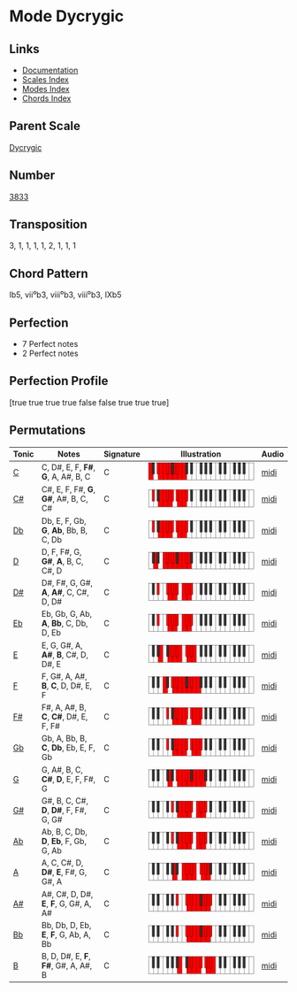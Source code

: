# Mode Dycrygic

## Links

- [Documentation](README.md)
- [Scales Index](Scales.md)
- [Modes Index](Modes.md)
- [Chords Index](Chords.md)

## Parent Scale

[Dycrygic](ScaleDycrygic.md)

## Number

[3833](https://ianring.com/musictheory/scales/3833)

## Transposition

3, 1, 1, 1, 1, 2, 1, 1, 1

## Chord Pattern

Ib5, vii⁰b3, viii⁰b3, viii⁰b3, IXb5

## Perfection

- 7 Perfect notes
- 2 Perfect notes

## Perfection Profile

[true true true true false false true true true]

## Permutations

| Tonic | Notes | Signature | Illustration | Audio |
|-------|-------|-----------|--------------|-------|
| [C](ModeCNaturalDycrygic.md) | C, D#, E, F, **F#**, **G**, A, A#, B, C | C | ![CNaturalDycrygic](ModeCNaturalDycrygic.png) | [midi](https://github.com/edipermadi/music/blob/main/docs/ModeCNaturalDycrygic.mid?raw=true) |
| [C#](ModeCSharpDycrygic.md) | C#, E, F, F#, **G**, **G#**, A#, B, C, C# | C | ![CSharpDycrygic](ModeCSharpDycrygic.png) | [midi](https://github.com/edipermadi/music/blob/main/docs/ModeCSharpDycrygic.mid?raw=true) |
| [Db](ModeDFlatDycrygic.md) | Db, E, F, Gb, **G**, **Ab**, Bb, B, C, Db | C | ![DFlatDycrygic](ModeDFlatDycrygic.png) | [midi](https://github.com/edipermadi/music/blob/main/docs/ModeDFlatDycrygic.mid?raw=true) |
| [D](ModeDNaturalDycrygic.md) | D, F, F#, G, **G#**, **A**, B, C, C#, D | C | ![DNaturalDycrygic](ModeDNaturalDycrygic.png) | [midi](https://github.com/edipermadi/music/blob/main/docs/ModeDNaturalDycrygic.mid?raw=true) |
| [D#](ModeDSharpDycrygic.md) | D#, F#, G, G#, **A**, **A#**, C, C#, D, D# | C | ![DSharpDycrygic](ModeDSharpDycrygic.png) | [midi](https://github.com/edipermadi/music/blob/main/docs/ModeDSharpDycrygic.mid?raw=true) |
| [Eb](ModeEFlatDycrygic.md) | Eb, Gb, G, Ab, **A**, **Bb**, C, Db, D, Eb | C | ![EFlatDycrygic](ModeEFlatDycrygic.png) | [midi](https://github.com/edipermadi/music/blob/main/docs/ModeEFlatDycrygic.mid?raw=true) |
| [E](ModeENaturalDycrygic.md) | E, G, G#, A, **A#**, **B**, C#, D, D#, E | C | ![ENaturalDycrygic](ModeENaturalDycrygic.png) | [midi](https://github.com/edipermadi/music/blob/main/docs/ModeENaturalDycrygic.mid?raw=true) |
| [F](ModeFNaturalDycrygic.md) | F, G#, A, A#, **B**, **C**, D, D#, E, F | C | ![FNaturalDycrygic](ModeFNaturalDycrygic.png) | [midi](https://github.com/edipermadi/music/blob/main/docs/ModeFNaturalDycrygic.mid?raw=true) |
| [F#](ModeFSharpDycrygic.md) | F#, A, A#, B, **C**, **C#**, D#, E, F, F# | C | ![FSharpDycrygic](ModeFSharpDycrygic.png) | [midi](https://github.com/edipermadi/music/blob/main/docs/ModeFSharpDycrygic.mid?raw=true) |
| [Gb](ModeGFlatDycrygic.md) | Gb, A, Bb, B, **C**, **Db**, Eb, E, F, Gb | C | ![GFlatDycrygic](ModeGFlatDycrygic.png) | [midi](https://github.com/edipermadi/music/blob/main/docs/ModeGFlatDycrygic.mid?raw=true) |
| [G](ModeGNaturalDycrygic.md) | G, A#, B, C, **C#**, **D**, E, F, F#, G | C | ![GNaturalDycrygic](ModeGNaturalDycrygic.png) | [midi](https://github.com/edipermadi/music/blob/main/docs/ModeGNaturalDycrygic.mid?raw=true) |
| [G#](ModeGSharpDycrygic.md) | G#, B, C, C#, **D**, **D#**, F, F#, G, G# | C | ![GSharpDycrygic](ModeGSharpDycrygic.png) | [midi](https://github.com/edipermadi/music/blob/main/docs/ModeGSharpDycrygic.mid?raw=true) |
| [Ab](ModeAFlatDycrygic.md) | Ab, B, C, Db, **D**, **Eb**, F, Gb, G, Ab | C | ![AFlatDycrygic](ModeAFlatDycrygic.png) | [midi](https://github.com/edipermadi/music/blob/main/docs/ModeAFlatDycrygic.mid?raw=true) |
| [A](ModeANaturalDycrygic.md) | A, C, C#, D, **D#**, **E**, F#, G, G#, A | C | ![ANaturalDycrygic](ModeANaturalDycrygic.png) | [midi](https://github.com/edipermadi/music/blob/main/docs/ModeANaturalDycrygic.mid?raw=true) |
| [A#](ModeASharpDycrygic.md) | A#, C#, D, D#, **E**, **F**, G, G#, A, A# | C | ![ASharpDycrygic](ModeASharpDycrygic.png) | [midi](https://github.com/edipermadi/music/blob/main/docs/ModeASharpDycrygic.mid?raw=true) |
| [Bb](ModeBFlatDycrygic.md) | Bb, Db, D, Eb, **E**, **F**, G, Ab, A, Bb | C | ![BFlatDycrygic](ModeBFlatDycrygic.png) | [midi](https://github.com/edipermadi/music/blob/main/docs/ModeBFlatDycrygic.mid?raw=true) |
| [B](ModeBNaturalDycrygic.md) | B, D, D#, E, **F**, **F#**, G#, A, A#, B | C | ![BNaturalDycrygic](ModeBNaturalDycrygic.png) | [midi](https://github.com/edipermadi/music/blob/main/docs/ModeBNaturalDycrygic.mid?raw=true) |

